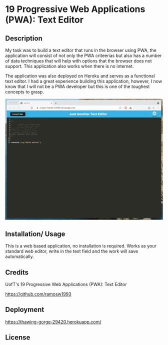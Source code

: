 # 19 Progressive Web Applications (PWA): Text Editor

## Description

My task was to build a text editor that runs in the browser using PWA, the application will consist of not only the PWA criteerias but also has a number of data techniques that will help with options that the browser does not support. This application also works when there is no internet.

The application was also deployed on Heroku and serves as a functional text editor. I had a great experience building this application, however, I now know that I will not be a PWA developer but this is one of the toughest concepts to grasp.

![Demonstration of the finished Module 19 Challenge being used in the browser and then installed.](./Assets/00-demo.gif)

## Installation/ Usage

This is a web based application, no installation is required. Works as your standard web editor, write in the text field and the work will save automatically.

## Credits

UofT's 19 Progressive Web Applications (PWA): Text Editor

https://github.com/ramosw1993



## Deployment

https://thawing-gorge-29420.herokuapp.com/


## License

